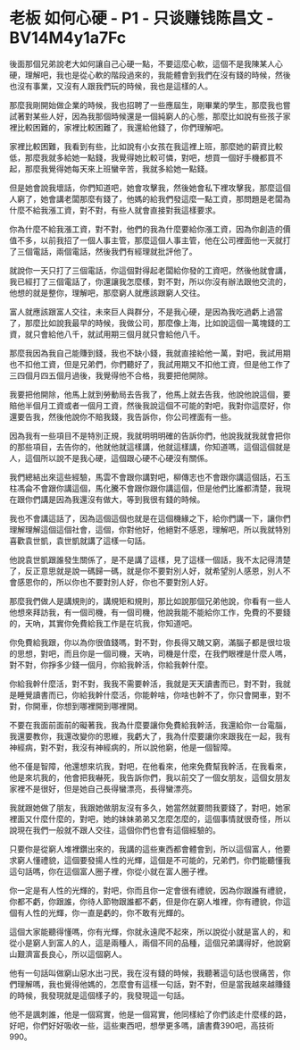 # 老板 如何心硬 - P1 - 只谈赚钱陈昌文 - BV14M4y1a7Fc

後面那個兄弟說老大如何讓自己心硬一點，不要這麼心軟，這個不是我陳某人心硬，理解吧，我也是從心軟的階段過來的，我能體會到我們在沒有錢的時候，然後也沒有事業，又沒有人跟我們玩的時候，我也是這樣的人。

那麼我剛開始做企業的時候，我也招聘了一些應屆生，剛畢業的學生，那麼我也嘗試著對某些人好，因為我那個時候還是一個純窮人的心態，那麼比如說有些孩子家裡比較困難的，家裡比較困難了，我還給他錢了，你們理解吧。

家裡比較困難，我看到有些，比如說有小女孩在我這裡上班，那麼她的薪資比較低，那麼我就多給她一點錢，我覺得她比較可憐，對吧，想買一個好手機都買不起，那麼我覺得她每天來上班蠻辛苦，我就多給她一點錢。

但是她會說我壞話，你們知道吧，她會攻擊我，然後她會私下裡攻擊我，那麼這個人窮了，她會講老闆那麼有錢了，他媽的給我們發這麼一點工資，那問題是老闆為什麼不給我漲工資，對不對，有些人就會直接對我這樣要求。

你為什麼不給我漲工資，對不對，他們的我為什麼要給你漲工資，因為你創造的價值不多，以前我招了一個人事主管，那麼這個人事主管，他在公司裡面他一天就打了三個電話，兩個電話，然後我們有經理就批評他了。

就說你一天只打了三個電話，你這個對得起老闆給你發的工資吧，然後他就會講，我已經打了三個電話了，你還讓我怎麼樣，對不對，所以你沒有辦法跟他交流的，他想的就是整你，理解吧，那麼窮人就應該跟窮人交往。

富人就應該跟富人交往，未來巨人與群分，不是我心硬，是因為我吃過虧上過當了，那麼比如說我最早的時候，我做公司，那麼像上海，比如說這個一萬塊錢的工資，就只會給他八千，就試用期三個月就只會給他八千。

那麼我因為我自己能賺到錢，我也不缺小錢，我就直接給他一萬，對吧，我試用期也不扣他工資，但是兄弟們，你們聽好了，我試用期又不扣他工資，但是他工作了三四個月四五個月過後，我覺得他不合格，我要把他開除。

我要把他開除，他馬上就到勞動局去告我了，他馬上就去告我，他說他說這個，要賠他半個月工資或者一個月工資，然後我說這個不可能的對吧，我對你這麼好，你還要告我，然後他說你不賠我錢，我告訴你，你公司裡面有一些。

因為我有一些項目不是特別正規，我就明明明確的告訴你們，他說我就我就會把你的那些項目，去告你的，他就他就這樣講，他就這樣講，你知道嗎，這個這個就是人，這個所以說不是我心硬，這個跟心硬不心硬沒有關係。

我們總結出來這些經驗，馬雲不會跟你講對吧，柳傳志也不會跟你講這個話，石玉柱馮侖不會跟你講這個，馬化騰不會跟你跟你講這個，但是他們比誰都清楚，我現在跟你們講是因為我還沒有做大，等到我很有錢的時候。

我也不會講這話了，因為這個這個也就是在這個機緣之下，給你們講一下，讓你們理解理解這個這個社會，這個，你對他好，他絕對不感恩，理解吧，所以我就特別喜歡袁世凱，袁世凱就講了這樣一句話。

他說袁世凱跟誰發生關係了，是不是講了這樣，見了這樣一個話，我不太記得清楚了，反正意思就是說一碼歸一碼，就是你不要對別人好，就希望別人感恩，別人不會感恩你的，所以你也不要對別人好，你也不要對別人好。

那麼我們做人是講規則的，講規矩和規則，那比如說那個兄弟他說，你看有一些人他想來拜訪我，有一個司機，有一個司機，他說我能不能給你工作，免費的不要錢的，天吶，其實你免費給我工作是在坑我，你知道吧。

你免費給我跟，你以為你很值錢嗎，對不對，你長得又醜又窮，滿腦子都是很垃圾的思想，對吧，而且你是一個司機，天吶，司機是什麼，在我們眼裡是什麼人嗎，對不對，你掙多少錢一個月，你給我幹活，你給我幹什麼。

你給我幹什麼活，對不對，我我不需要幹活，我就是天天讀書而已，對不對，我就是睡覺讀書而已，你給我幹什麼活，你能幹啥，你啥也幹不了，你只會開車，對不對，你開車，你想到哪裡開到哪裡開。

不要在我面前面前的礙著我，我為什麼要讓你免費給我幹活，我還給你一台電腦，我還要教你，我還改變你的思維，我虧大了，我為什麼要讓你來跟我在一起，我有神經病，對不對，我沒有神經病的，所以說他窮，他是一個智障。

他不僅是智障，他還想來坑我，對吧，在他看來，他來免費幫我幹活，在我看來，他是來坑我的，他會把我嚇死，我告訴你們，我以前交了一個女朋友，這個女朋友家裡不是很好，但是她自己長得蠻漂亮，長得蠻漂亮。

我就跟她做了朋友，我跟她做朋友沒有多久，她當然就要問我要錢了，對吧，她家裡面又什麼什麼的，對吧，她的妹妹弟弟又怎麼怎麼的，這個事情就很奇怪，所以說現在我們一般就不跟人交往，這個你們也會有這個經驗的。

只要你是從窮人堆裡鑽出來的，我講的這些東西都會體會到，所以這個富人，他要求窮人懂禮貌，這個要發揚人性的光輝，這個是不可能的，兄弟們，你們能聽懂我這句話嗎，你在這個富人圈子裡，你從小就在富人圈子裡。

你一定是有人性的光輝的，對吧，你而且你一定會很有禮貌，因為你跟誰有禮貌，你都不虧，你跟誰，你待人節物跟誰都不虧，但是你在窮人堆裡，你有禮貌，你這個有人性的光輝，你一直是虧的，你不敢有光輝的。

這個大家能聽得懂嗎，你有光輝，你就永遠爬不起來，所以說從小就是富人的，和從小是窮人到富人的人，這是兩種人，兩個不同的品種，這個兄弟講得好，他說窮山艱濟富長良心，所以這個窮人。

他有一句話叫做窮山惡水出刁民，我在沒有錢的時候，我聽著這句話也很痛苦，你們理解嗎，我也覺得他媽的，怎麼會有這樣一句話，對不對，但是當我越來越賺錢的時候，我發現就是這個樣子的，我發現這一句話。

他不是諷刺誰，他是一個寫實，他是一個寫實，他同樣給了你們該走什麼樣的路，好吧，你們好好吸收一些，這些東西吧，想學更多嗎，讀書費390吧，高技術990。

